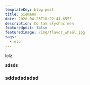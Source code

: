 ```yaml
---
templateKey: blog-post
title: Siemano
date: 2020-04-25T18:22:41.655Z
description: Co tam słychać meh
featuredpost: false
featuredimage: /img/flavor_wheel.jpg
tags:
  - elo
---
```

lolz

**sdsds**

### **sddsdsdsdsd**